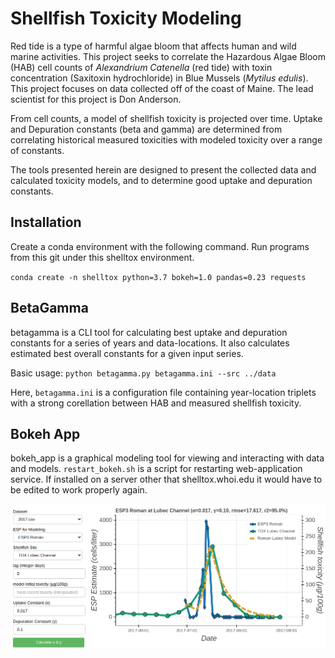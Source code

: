 # Shellfish Toxicity Modeling
Red tide is a type of harmful algae bloom that affects human and wild marine activities.
This project seeks to correlate the Hazardous Algae Bloom (HAB) cell counts of *Alexandrium Catenella* (red tide) with toxin concentration (Saxitoxin hydrochloride) in Blue Mussels (*Mytilus edulis*). This project focuses on data collected off of the coast of Maine. The lead scientist for this project is Don Anderson.

From cell counts, a model of shellfish toxicity is projected over time. Uptake and Depuration constants (beta and gamma) are determined from correlating historical measured toxicities with modeled toxicity over a range of constants. 

The tools presented herein are designed to present the collected data and calculated toxicity models, and to determine good uptake and depuration constants.

## Installation
Create a conda environment with the following command. Run programs from this git under this shelltox environment.

`conda create -n shelltox python=3.7 bokeh=1.0 pandas=0.23 requests`

## BetaGamma
betagamma is a CLI tool for calculating best uptake and depuration constants for a series of years and data-locations. It also calculates estimated best overall constants for a given input series.

Basic usage: `python betagamma.py betagamma.ini --src ../data`

Here, `betagamma.ini` is a configuration file containing year-location triplets with a strong corellation between HAB and measured shellfish toxicity.

## Bokeh App
bokeh_app is a graphical modeling tool for viewing and interacting with data and models.
`restart_bokeh.sh` is a script for restarting web-application service. If installed on a server other that shelltox.whoi.edu it would have to be edited to work properly again.

![bokeh_app example](https://github.com/WHOIGit/shelltox/raw/master/misc/bokeh_app_example.png)


